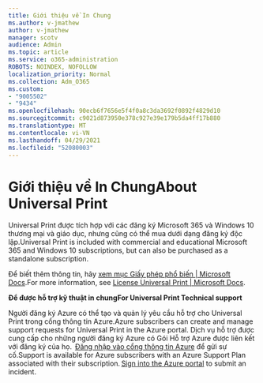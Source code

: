 ```yaml
---
title: Giới thiệu về In Chung
ms.author: v-jmathew
author: v-jmathew
manager: scotv
audience: Admin
ms.topic: article
ms.service: o365-administration
ROBOTS: NOINDEX, NOFOLLOW
localization_priority: Normal
ms.collection: Adm_O365
ms.custom:
- "9005502"
- "9434"
ms.openlocfilehash: 90ecb6f7656e5f4f0a8c3da3692f0892f4829d10
ms.sourcegitcommit: c9021d873950e378c927e39e179b5da4ff17b880
ms.translationtype: MT
ms.contentlocale: vi-VN
ms.lasthandoff: 04/29/2021
ms.locfileid: "52080003"
---
```

# <a name="about-universal-print"></a><span data-ttu-id="d563c-102">Giới thiệu về In Chung</span><span class="sxs-lookup"><span data-stu-id="d563c-102">About Universal Print</span></span>

<span data-ttu-id="d563c-103">Universal Print được tích hợp với các đăng ký Microsoft 365 và Windows 10 thương mại và giáo dục, nhưng cũng có thể mua dưới dạng đăng ký độc lập.</span><span class="sxs-lookup"><span data-stu-id="d563c-103">Universal Print is included with commercial and educational Microsoft 365 and Windows 10 subscriptions, but can also be purchased as a standalone subscription.</span></span>

<span data-ttu-id="d563c-104">Để biết thêm thông tin, hãy [xem mục Giấy phép phổ biến | Microsoft Docs](https://docs.microsoft.com/universal-print/fundamentals/universal-print-license).</span><span class="sxs-lookup"><span data-stu-id="d563c-104">For more information, see [License Universal Print | Microsoft Docs](https://docs.microsoft.com/universal-print/fundamentals/universal-print-license).</span></span>

<span data-ttu-id="d563c-105">**Để được hỗ trợ kỹ thuật in chung**</span><span class="sxs-lookup"><span data-stu-id="d563c-105">**For Universal Print Technical support**</span></span>

<span data-ttu-id="d563c-106">Người đăng ký Azure có thể tạo và quản lý yêu cầu hỗ trợ cho Universal Print trong cổng thông tin Azure.</span><span class="sxs-lookup"><span data-stu-id="d563c-106">Azure subscribers can create and manage support requests for Universal Print in the Azure portal.</span></span> <span data-ttu-id="d563c-107">Dịch vụ hỗ trợ được cung cấp cho những người đăng ký Azure có Gói Hỗ trợ Azure được liên kết với đăng ký của họ.  [Đăng nhập vào cổng thông tin Azure](https://ms.portal.azure.com/#blade/Microsoft_Azure_Support/HelpAndSupportBlade/newsupportrequest) để gửi sự cố.</span><span class="sxs-lookup"><span data-stu-id="d563c-107">Support is available for Azure subscribers with an Azure Support Plan associated with their subscription. [Sign into the Azure portal](https://ms.portal.azure.com/#blade/Microsoft_Azure_Support/HelpAndSupportBlade/newsupportrequest) to submit an incident.</span></span>